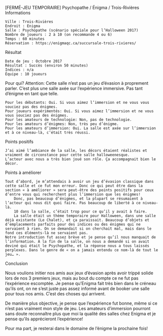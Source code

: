 
[FERMÉ-JEU TEMPORAIRE] Psychopathe / Énigma / Trois-Rivières
Informations

    Ville : Trois-Rivières
    Endroit : Enigma
    Salle : Psychopathe (scénario spéciale pour l’Halloween 2017)
    Nombre de joueurs : 2 à 10 (on recommande 4 ou 6)
    Temps : 60 minutes
    Réservation : https://enigmaqc.ca/succursale-trois-rivieres/

 
Résultat

    Date de jeu : Octobre 2017
    Résultat : Succès (environ 50 minutes)
    Indices : n/a
    Équipe : 10 joueurs

Pour qui?
Attention: Cette salle n’est pas un jeu d’évasion à proprement parler. C’est plus une salle axée sur l’expérience immersive. Pas tant d’énigme en tant que telle.

    Pour les débutants: Oui. Si vous aimez l’immersion et ne vous vous souciez pas des énigmes.
    Pour joueurs expérimentés: Oui. Si vous aimez l’immersion et ne vous vous souciez pas des énigmes.
    Pour les amateurs de technologie: Non, pas de technologie.
    Pour les amateurs d’énigmes: Non, très peu d’énigme.
    Pour les amateurs d’immersion: Oui. La salle est axée sur l’immersion et à ce niveau-là, c’était très réussi.

Points positifs

    J’ai aimé l’ambiance de la salle, les décors étaient réalistes et vraiment de circonstance pour cette salle halloweenesque.
    L’acteur avec nous a très bien joué son rôle. Ça accompagnait bien le décor.

Points à améliorer

    Tout d’abord, je m’attendais à avoir un jeu d’évasion classique dans cette salle et ce fut mon erreur. Donc ce qui peut être dans la section « à améliorer » sera peut-être des points positifs pour ceux d’entre vous qui recherchent plus l’immersion que les énigmes!
        Donc, pas beaucoup d’énigmes, et la plupart se résumaient à l’acteur qui nous dit quoi faire. Pas beaucoup de liberté à ce niveau-là.
        10 dans la salle, c’était trop pour ce qu’il y avait à faire.
        La salle était un thème temporaire pour Halloween, dans une salle déjà existante (Le Chalet), et ça paraissait. Beaucoup d’objets et d’emplacements parfaits pour des indices ou des énigmes qui ne servaient à rien. On se demandait si on cherchait mal, mais dans le fond ces éléments-là ne servaient pas.
    Notre introduction fut assez brève et je pense qu’il nous manquait de l’information. À la fin de la salle, on nous a demandé si on avait deviné qui était le Psychopathe, et la réponse nous a tous laissés perplexes. Dans le genre de « on a jamais entendu ce nom-là de tout le jeu… ».

Conclusion

Nous voulions initier nos amis aux jeux d’évasion après avoir trippé solide lors de nos 3 premiers jeux, mais au bout du compte ce ne fut pas l’expérience escomptée. Je pense qu’Enigma fait très bien dans le créneau qu’ils ont, on ne s’est juste pas assez informé avant de booker une salle pour tous nos amis. C’est des choses qui arrivent.

De manière plus objective, je pense que l’expérience fut bonne, même si ce n’est pas vraiment mon style de jeu. Les amateurs d’immersion pourront sans doute reconnaître plus que moi la qualité des salles chez Enigma et je pense qu’ils apprécieront l’expérience!

Pour ma part, je resterai dans le domaine de l’énigme la prochaine fois!

